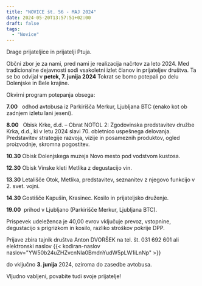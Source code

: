 ```yaml
---
title: "NOVICE št. 56 - MAJ 2024"
date: 2024-05-20T13:57:51+02:00
draft: false
tags:
  - "Novice"
---
```



Drage prijateljice in prijatelji Ptuja.

Občni zbor je za nami, pred nami je realizacija načrtov za leto 2024. Med tradicionalne dejavnosti sodi vsakoletni izlet članov in prijateljev društva. Ta se bo odvijal v **petek, 7. junija 2024** Tokrat se bomo potepali po delu Dolenjske in Bele krajine.

Okvirni program potepanja obsega:

**7.00**   odhod avtobusa iz Parkirišča Merkur, Ljubljana BTC (enako kot ob zadnjem izletu lani jeseni).

**8.00**   Obisk Krke, d.d. – Obrat NOTOL 2: Zgodovinska predstavitev družbe Krka, d.d., ki v letu 2024 slavi 70. obletnico uspešnega delovanja. Predstavitev strategije razvoja, vizije in posameznih produktov, ogled proizvodnje, skromna pogostitev.

**10.30** Obisk Dolenjskega muzeja Novo mesto pod vodstvom kustosa.

**12.30** Obisk Vinske kleti Metlika z degustacijo vin.

**13.30** Letališče Otok, Metlika, predstavitev, seznanitev z njegovo funkcijo v 2. svet. vojni.

**14.30** Gostišče Kapušin, Krasinec. Kosilo in prijateljsko druženje.

**19.00**  prihod v Ljubljano (Parkirišče Merkur, Ljubljana BTC).

Prispevek udeleženca je 40,00 evrov vključuje prevoz, vstopnine, degustacijo s prigrizkom in kosilo, razliko stroškov pokrije DPP.

Prijave zbira tajnik društva Anton DVORŠEK na tel. št. 031 692 601 ali elektronski naslov {{<  kodiran-naslov naslov="YW50b24uZHZvcnNla0BmdnYudW5pLW1iLnNp" >}} 

do vključno **3. junija** 2024, oziroma do zasedbe avtobusa.

Vljudno vabljeni, povabite tudi svoje prijatelje!
<!--more-->